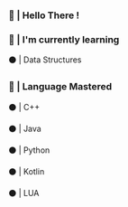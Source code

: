 ### 👋 | Hello There !



### 🔧 | I'm currently learning

⚫ | Data Structures


### 🤔 | Language Mastered

⚫ | C++

⚫ | Java

⚫ | Python

⚫ | Kotlin

⚫ | LUA
